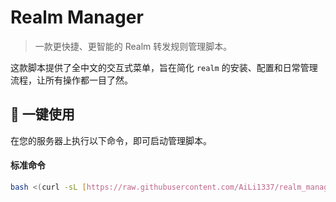 # Realm Manager

> 一款更快捷、更智能的 Realm 转发规则管理脚本。

这款脚本提供了全中文的交互式菜单，旨在简化 `realm` 的安装、配置和日常管理流程，让所有操作都一目了然。

## 🚀 一键使用

在您的服务器上执行以下命令，即可启动管理脚本。

#### 标准命令
```bash
bash <(curl -sL [https://raw.githubusercontent.com/AiLi1337/realm_manager/main/realm_manager.sh](https://raw.githubusercontent.com/AiLi1337/realm_manager/main/realm_manager.sh))